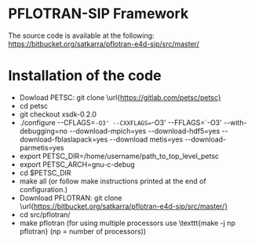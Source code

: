 # PFLOTRAN-SIP Framework
The source code is available at the following:
https://bitbucket.org/satkarra/pflotran-e4d-sip/src/master/
# Installation of the code
- Dowload PETSC: git clone \url{https://gitlab.com/petsc/petsc}
- cd petsc
- git checkout xsdk-0.2.0
- ./configure --CFLAGS=`-O3' --CXXFLAGS=`-O3' --FFLAGS=`-O3' --with-debugging=no --download-mpich=yes --download-hdf5=yes --download-fblaslapack=yes --download metis=yes --download-parmetis=yes
- export PETSC\_DIR=/home/username/path\_to\_top\_level\_petsc
- export PETSC\_ARCH=gnu-c-debug
- cd \$PETSC\_DIR
- make all (or follow make instructions printed at the end of configuration.)
- Download PFLOTRAN: git clone \url{https://bitbucket.org/satkarra/pflotran-e4d-sip/src/master/}
- cd src/pflotran/
- make pflotran (for using multiple processors use \texttt{make -j np pflotran} (np = number of processors))

